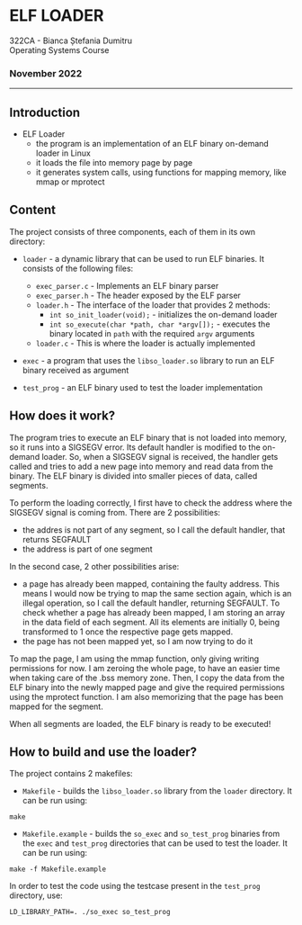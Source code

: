 # ELF LOADER

322CA - Bianca Ștefania Dumitru \
Operating Systems Course

### November 2022
----------------------------------------------------------------------------------------------------
## Introduction

* ELF Loader
  *  the program is an implementation of an ELF binary on-demand loader in Linux
  *  it loads the file into memory page by page
  *  it generates system calls, using functions for mapping memory, like mmap
     or mprotect

## Content
The project consists of three components, each of them in its own
directory:

* `loader` - a dynamic library that can be used to run ELF binaries. It
consists of the following files:
  * `exec_parser.c` - Implements an ELF binary parser
  * `exec_parser.h` - The header exposed by the ELF parser
  * `loader.h` - The interface of the loader that provides 2 methods:
    * `int so_init_loader(void);` - initializes the on-demand loader
    * `int so_execute(char *path, char *argv[]);` - executes the binary located in
      `path` with the required `argv` arguments
  * `loader.c` - This is where the loader is actually implemented

* `exec` - a program that uses the `libso_loader.so` library to run an ELF
binary received as argument

* `test_prog` - an ELF binary used to test the loader implementation

## How does it work?

The program tries to execute an ELF binary that is not loaded into
memory, so it runs into a SIGSEGV error. Its default handler is
modified to the on-demand loader. So, when a SIGSEGV signal is 
received, the handler gets called and tries to add a new page into
memory and read data from the binary. The ELF binary is divided
into smaller pieces of data, called segments.

To perform the loading correctly, I first have to check the address
where the SIGSEGV signal is coming from. There are 2 possibilities:

* the addres is not part of any segment, so I call the default handler,
that returns SEGFAULT
* the address is part of one segment

In the second case, 2 other possibilities arise:

* a page has already been mapped, containing the faulty address. This means
I would now be trying to map the same section again, which is an illegal operation,
so I call the default handler, returning SEGFAULT. To check whether a page has
already been mapped, I am storing an array in the data field of each segment.
All its elements are initially 0, being transformed to 1 once the respective
page gets mapped.
* the page has not been mapped yet, so I am now trying to do it

To map the page, I am using the mmap function, only giving writing permissions
for now. I am zeroing the whole page, to have an easier time when taking care of
the .bss memory zone. Then, I copy the data from the ELF binary into the newly
mapped page and give the required permissions using the mprotect function.
I am also memorizing that the page has been mapped for the segment.

When all segments are loaded, the ELF binary is ready to be executed!


## How to build and use the loader?
The project contains 2 makefiles:
* `Makefile` - builds the `libso_loader.so` library from the `loader`
directory. It can be run using:
``` 
make 
```

* `Makefile.example` - builds the `so_exec` and `so_test_prog` binaries from
the `exec` and `test_prog` directories that can be used to test the loader.
It can be run using:
```
make -f Makefile.example
```

In order to test the code using the testcase present in the `test_prog` directory, use:
```
LD_LIBRARY_PATH=. ./so_exec so_test_prog
```
